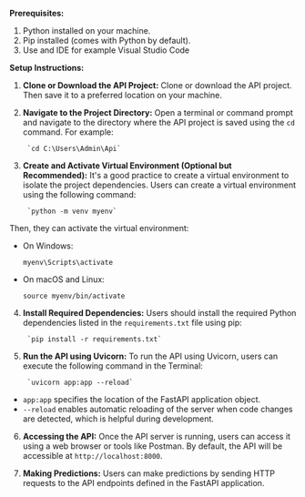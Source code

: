 **Prerequisites:**
1. Python installed on your machine.
2. Pip installed (comes with Python by default).
3. Use and IDE for example Visual Studio Code

**Setup Instructions:**

1. **Clone or Download the API Project:**
   Clone or download the API project.
   Then save it to a preferred location on your machine.

2. **Navigate to the Project Directory:**
   Open a terminal or command prompt and navigate to the directory where the API project is saved using the `cd` command. For example:

        `cd C:\Users\Admin\Api`


3. **Create and Activate Virtual Environment (Optional but Recommended):**
It's a good practice to create a virtual environment to isolate the project dependencies. Users can create a virtual environment using the following command:

        `python -m venv myenv`

Then, they can activate the virtual environment:
- On Windows:
  ```
  myenv\Scripts\activate
  ```
- On macOS and Linux:
  ```
  source myenv/bin/activate
  ```

4. **Install Required Dependencies:**
Users should install the required Python dependencies listed in the `requirements.txt` file using pip:

        `pip install -r requirements.txt`

5. **Run the API using Uvicorn:**
To run the API using Uvicorn, users can execute the following command in the Terminal:

        `uvicorn app:app --reload`

- `app:app` specifies the location of the FastAPI application object.
- `--reload` enables automatic reloading of the server when code changes are detected, which is helpful during development.

6. **Accessing the API:**
Once the API server is running, users can access it using a web browser or tools like Postman. By default, the API will be accessible at `http://localhost:8000`.

7. **Making Predictions:**
Users can make predictions by sending HTTP requests to the API endpoints defined in the FastAPI application. 




